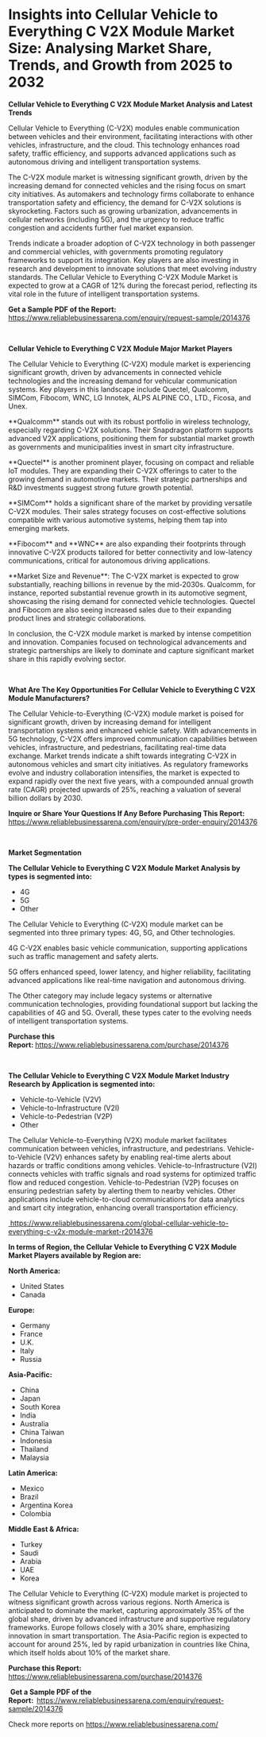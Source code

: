 <p><h1>Insights into Cellular Vehicle to Everything C V2X Module Market Size: Analysing Market Share, Trends, and Growth from 2025 to 2032</h1></p><p><strong>Cellular Vehicle to Everything C V2X Module Market Analysis and Latest Trends</strong></p>
<p><p>Cellular Vehicle to Everything (C-V2X) modules enable communication between vehicles and their environment, facilitating interactions with other vehicles, infrastructure, and the cloud. This technology enhances road safety, traffic efficiency, and supports advanced applications such as autonomous driving and intelligent transportation systems.</p><p>The C-V2X module market is witnessing significant growth, driven by the increasing demand for connected vehicles and the rising focus on smart city initiatives. As automakers and technology firms collaborate to enhance transportation safety and efficiency, the demand for C-V2X solutions is skyrocketing. Factors such as growing urbanization, advancements in cellular networks (including 5G), and the urgency to reduce traffic congestion and accidents further fuel market expansion.</p><p>Trends indicate a broader adoption of C-V2X technology in both passenger and commercial vehicles, with governments promoting regulatory frameworks to support its integration. Key players are also investing in research and development to innovate solutions that meet evolving industry standards. The Cellular Vehicle to Everything C-V2X Module Market is expected to grow at a CAGR of 12% during the forecast period, reflecting its vital role in the future of intelligent transportation systems.</p></p>
<p><strong>Get a Sample PDF of the Report:&nbsp;</strong> <a href="https://www.reliablebusinessarena.com/enquiry/request-sample/2014376?utm_campaign=1871&utm_medium=2&utm_source=Github&utm_content=ia&utm_term=29032025&utm_id=cellular-vehicle-to-everything-c-v2x-module">https://www.reliablebusinessarena.com/enquiry/request-sample/2014376</a></p>
<p>&nbsp;</p>
<p><strong>Cellular Vehicle to Everything C V2X Module Major Market Players</strong></p>
<p><p>The Cellular Vehicle to Everything (C-V2X) module market is experiencing significant growth, driven by advancements in connected vehicle technologies and the increasing demand for vehicular communication systems. Key players in this landscape include Quectel, Qualcomm, SIMCom, Fibocom, WNC, LG Innotek, ALPS ALPINE CO., LTD., Ficosa, and Unex.</p><p>**Qualcomm** stands out with its robust portfolio in wireless technology, especially regarding C-V2X solutions. Their Snapdragon platform supports advanced V2X applications, positioning them for substantial market growth as governments and municipalities invest in smart city infrastructure.</p><p>**Quectel** is another prominent player, focusing on compact and reliable IoT modules. They are expanding their C-V2X offerings to cater to the growing demand in automotive markets. Their strategic partnerships and R&D investments suggest strong future growth potential.</p><p>**SIMCom** holds a significant share of the market by providing versatile C-V2X modules. Their sales strategy focuses on cost-effective solutions compatible with various automotive systems, helping them tap into emerging markets.</p><p>**Fibocom** and **WNC** are also expanding their footprints through innovative C-V2X products tailored for better connectivity and low-latency communications, critical for autonomous driving applications.</p><p>**Market Size and Revenue**: The C-V2X market is expected to grow substantially, reaching billions in revenue by the mid-2030s. Qualcomm, for instance, reported substantial revenue growth in its automotive segment, showcasing the rising demand for connected vehicle technologies. Quectel and Fibocom are also seeing increased sales due to their expanding product lines and strategic collaborations.</p><p>In conclusion, the C-V2X module market is marked by intense competition and innovation. Companies focused on technological advancements and strategic partnerships are likely to dominate and capture significant market share in this rapidly evolving sector.</p></p>
<p>&nbsp;</p>
<p><strong>What Are The Key Opportunities For Cellular Vehicle to Everything C V2X Module Manufacturers?</strong></p>
<p><p>The Cellular Vehicle-to-Everything (C-V2X) module market is poised for significant growth, driven by increasing demand for intelligent transportation systems and enhanced vehicle safety. With advancements in 5G technology, C-V2X offers improved communication capabilities between vehicles, infrastructure, and pedestrians, facilitating real-time data exchange. Market trends indicate a shift towards integrating C-V2X in autonomous vehicles and smart city initiatives. As regulatory frameworks evolve and industry collaboration intensifies, the market is expected to expand rapidly over the next five years, with a compounded annual growth rate (CAGR) projected upwards of 25%, reaching a valuation of several billion dollars by 2030.</p></p>
<p><strong>Inquire or Share Your Questions If Any Before Purchasing This Report:</strong> <a href="https://www.reliablebusinessarena.com/enquiry/pre-order-enquiry/2014376?utm_campaign=1871&utm_medium=2&utm_source=Github&utm_content=ia&utm_term=29032025&utm_id=cellular-vehicle-to-everything-c-v2x-module">https://www.reliablebusinessarena.com/enquiry/pre-order-enquiry/2014376</a></p>
<p>&nbsp;</p>
<p><strong>Market Segmentation</strong></p>
<p><strong>The Cellular Vehicle to Everything C V2X Module Market Analysis by types is segmented into:</strong></p>
<p><ul><li>4G</li><li>5G</li><li>Other</li></ul></p>
<p><p>The Cellular Vehicle to Everything (C-V2X) module market can be segmented into three primary types: 4G, 5G, and Other technologies. </p><p>4G C-V2X enables basic vehicle communication, supporting applications such as traffic management and safety alerts. </p><p>5G offers enhanced speed, lower latency, and higher reliability, facilitating advanced applications like real-time navigation and autonomous driving. </p><p>The Other category may include legacy systems or alternative communication technologies, providing foundational support but lacking the capabilities of 4G and 5G. Overall, these types cater to the evolving needs of intelligent transportation systems.</p></p>
<p><strong>Purchase this Report:&nbsp;</strong><a href="https://www.reliablebusinessarena.com/purchase/2014376?utm_campaign=1871&utm_medium=2&utm_source=Github&utm_content=ia&utm_term=29032025&utm_id=cellular-vehicle-to-everything-c-v2x-module">https://www.reliablebusinessarena.com/purchase/2014376</a></p>
<p>&nbsp;</p>
<p><strong>The Cellular Vehicle to Everything C V2X Module Market Industry Research by Application is segmented into:</strong></p>
<p><ul><li>Vehicle-to-Vehicle (V2V)</li><li>Vehicle-to-Infrastructure (V2I)</li><li>Vehicle-to-Pedestrian (V2P)</li><li>Other</li></ul></p>
<p><p>The Cellular Vehicle-to-Everything (V2X) module market facilitates communication between vehicles, infrastructure, and pedestrians. Vehicle-to-Vehicle (V2V) enhances safety by enabling real-time alerts about hazards or traffic conditions among vehicles. Vehicle-to-Infrastructure (V2I) connects vehicles with traffic signals and road systems for optimized traffic flow and reduced congestion. Vehicle-to-Pedestrian (V2P) focuses on ensuring pedestrian safety by alerting them to nearby vehicles. Other applications include vehicle-to-cloud communications for data analytics and smart city integration, enhancing overall transportation efficiency.</p></p>
<p><a href="https://www.reliablebusinessarena.com/global-cellular-vehicle-to-everything-c-v2x-module-market-r2014376?utm_campaign=1871&utm_medium=2&utm_source=Github&utm_content=ia&utm_term=29032025&utm_id=cellular-vehicle-to-everything-c-v2x-module">&nbsp;https://www.reliablebusinessarena.com/global-cellular-vehicle-to-everything-c-v2x-module-market-r2014376</a></p>
<p><strong>In terms of Region, the Cellular Vehicle to Everything C V2X Module Market Players available by Region are:</strong></p>
<p>
    <p> <strong> North America: </strong>
        <ul>
            <li>United States</li>
            <li>Canada</li>
        </ul>
        </p> 
    <p> <strong> Europe: </strong>
        <ul>
            <li>Germany</li>
            <li>France</li>
            <li>U.K.</li>
            <li>Italy</li>
            <li>Russia</li>
        </ul>
        </p> 
    <p> <strong> Asia-Pacific: </strong>
        <ul>
            <li>China</li>
            <li>Japan</li>
            <li>South Korea</li>
            <li>India</li>
            <li>Australia</li>
            <li>China Taiwan</li>
            <li>Indonesia</li>
            <li>Thailand</li>
            <li>Malaysia</li>
        </ul>
        </p> 
    <p> <strong> Latin America: </strong>
        <ul>
            <li>Mexico</li>
            <li>Brazil</li>
            <li>Argentina Korea</li>
            <li>Colombia</li>
        </ul>
        </p> 
    <p> <strong> Middle East & Africa: </strong>
        <ul>
            <li>Turkey</li>
            <li>Saudi</li>
            <li>Arabia</li>
            <li>UAE</li>
            <li>Korea</li>
        </ul>
    </p>
    </p>
<p><p>The Cellular Vehicle to Everything (C-V2X) module market is projected to witness significant growth across various regions. North America is anticipated to dominate the market, capturing approximately 35% of the global share, driven by advanced infrastructure and supportive regulatory frameworks. Europe follows closely with a 30% share, emphasizing innovation in smart transportation. The Asia-Pacific region is expected to account for around 25%, led by rapid urbanization in countries like China, which itself holds about 10% of the market share.</p></p>
<p><strong>Purchase this Report: </strong><a href="https://www.reliablebusinessarena.com/purchase/2014376?utm_campaign=1871&utm_medium=2&utm_source=Github&utm_content=ia&utm_term=29032025&utm_id=cellular-vehicle-to-everything-c-v2x-module">https://www.reliablebusinessarena.com/purchase/2014376</a></p>
<p>&nbsp;<strong>Get a Sample PDF of the Report:&nbsp;&nbsp;</strong><a href="https://www.reliablebusinessarena.com/enquiry/request-sample/2014376?utm_campaign=1871&utm_medium=2&utm_source=Github&utm_content=ia&utm_term=29032025&utm_id=cellular-vehicle-to-everything-c-v2x-module">https://www.reliablebusinessarena.com/enquiry/request-sample/2014376</a></p>
<p><strong></strong></p>
<p>Check more reports on <a href="https://www.reliablebusinessarena.com/?utm_campaign=1871&utm_medium=2&utm_source=Github&utm_content=ia&utm_term=29032025&utm_id=cellular-vehicle-to-everything-c-v2x-module">https://www.reliablebusinessarena.com/</a></p>